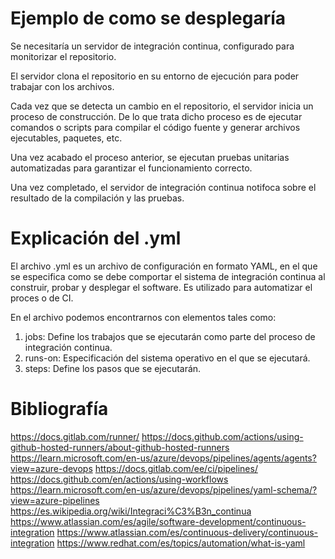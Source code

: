 # Ejemplo de como se desplegaría

Se necesitaría un servidor de integración continua, configurado para monitorizar el repositorio.

El servidor clona el repositorio en su entorno de ejecución para poder trabajar con los archivos.

Cada vez que se detecta un cambio en el repositorio, el servidor inicia un proceso de construcción. De lo que trata dicho proceso es de ejecutar comandos o scripts para compilar el código fuente y generar archivos ejecutables, paquetes, etc.

Una vez acabado el proceso anterior, se ejecutan pruebas unitarias automatizadas para garantizar el funcionamiento correcto.

Una vez completado, el servidor de integración continua notifoca sobre el resultado de la compilación y las pruebas.

# Explicación del .yml 

El archivo .yml es un archivo de configuración en formato YAML, en el que se especifica como se debe comportar el sistema de integración continua al construir, probar y desplegar el software. Es utilizado para automatizar el proces o de CI.

En el archivo podemos encontrarnos con elementos tales como:
1. jobs: Define los trabajos que se ejecutarán como parte del proceso de integración continua.
2. runs-on: Especificación del sistema operativo en el que se ejecutará.
3. steps: Define los pasos que se ejecutarán.

# Bibliografía

https://docs.gitlab.com/runner/
https://docs.github.com/actions/using-github-hosted-runners/about-github-hosted-runners
https://learn.microsoft.com/en-us/azure/devops/pipelines/agents/agents?view=azure-devops
https://docs.gitlab.com/ee/ci/pipelines/
https://docs.github.com/en/actions/using-workflows
https://learn.microsoft.com/en-us/azure/devops/pipelines/yaml-schema/?view=azure-pipelines
https://es.wikipedia.org/wiki/Integraci%C3%B3n_continua
https://www.atlassian.com/es/agile/software-development/continuous-integration
https://www.atlassian.com/es/continuous-delivery/continuous-integration
https://www.redhat.com/es/topics/automation/what-is-yaml

